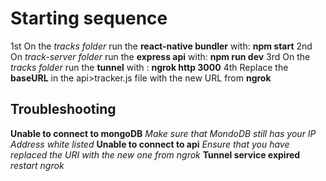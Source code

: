 # Starting sequence
1st On the _tracks folder_ run the **react-native bundler** with: **npm start**
2nd On _track-server folder_ run the **express api** with: **npm run dev**
3rd On the _tracks folder_ run the **tunnel** with : **ngrok http 3000**
4th Replace the **baseURL** in the api>tracker.js file with the new URL from **ngrok**



## Troubleshooting
**Unable to connect to mongoDB**
_Make sure that MondoDB still has your IP Address white listed_
**Unable to connect to api**
_Ensure that you have replaced the URI with the new one from ngrok_
**Tunnel service expired**
_restart ngrok_